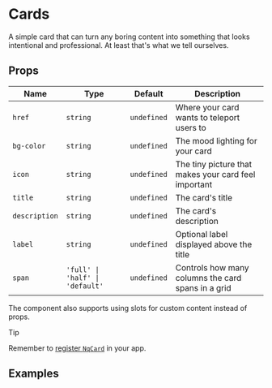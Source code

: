# Cards

A simple card that can turn any boring content into something that looks intentional and professional. At least that's what we tell ourselves.

## Props

| Name          | Type                            | Default     | Description                                          |
| ------------- | ------------------------------- | ----------- | ---------------------------------------------------- |
| `href`        | `string`                        | `undefined` | Where your card wants to teleport users to           |
| `bg-color`    | `string`                        | `undefined` | The mood lighting for your card                      |
| `icon`        | `string`                        | `undefined` | The tiny picture that makes your card feel important |
| `title`       | `string`                        | `undefined` | The card's title                                     |
| `description` | `string`                        | `undefined` | The card's description                               |
| `label`       | `string`                        | `undefined` | Optional label displayed above the title             |
| `span`        | `'full' \| 'half' \| 'default'` | `undefined` | Controls how many columns the card spans in a grid   |

The component also supports using slots for custom content instead of props.

> [!TIP]
> Remember to [register `NqCard`](/vitepress-theme/#register-the-components) in your app.

## Examples

<ComponentPreview lang="vue">

<NqCard
  title="The Lonely Card"
  description="I'm just sitting here, carrying some content. No fancy links, no colors - I'm the minimalist of cards."
/>

</ComponentPreview>

<ComponentPreview lang="vue">

<NqCard
  href="https://nimiq.com"
  title="The Adventurous Card"
  description="Click me! I'll take you on a journey to the Nimiq website. I promise it's better than your average cat video."
/>

</ComponentPreview>

<ComponentPreview lang="vue">

<NqCard
  bg-color="blue"
  href="#"
  icon="i-nimiq:browsermesh"
  label="Build Something Amazing"
  title="The 5-Minute Challenge"
  description="Create a Nimiq app faster than making instant noodles (and it'll be more satisfying too!)"
/>

</ComponentPreview>

<ComponentPreview lang="vue">

<NqCard
  bg-color="green"
  href="#"
  icon="i-nimiq:cubes"
  label="Learn The Magic"
  title="Nimiq Under The Hood"
  description="Discover how Nimiq works - it's like LEGO for grownups, but with blockchain!"
/>

</ComponentPreview>

<ComponentPreview lang="vue">

<NqCard
  bg-color="orange"
  description="Remember to backup your wallet! Because losing crypto is like dropping your ice cream cone - sad and completely avoidable."
/>

</ComponentPreview>
